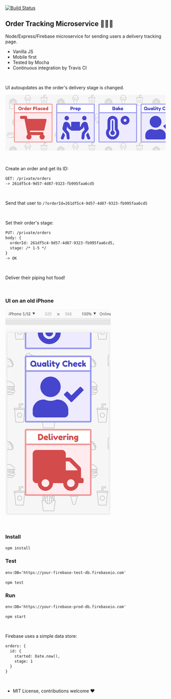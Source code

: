 [![Build Status](https://travis-ci.org/healeycodes/order-tracking-microservice.svg?branch=master)](https://travis-ci.org/healeycodes/order-tracking-microservice)

## Order Tracking Microservice :hamburger::fries::beer:

Node/Express/Firebase microservice for sending users a delivery tracking page.

- Vanilla JS
- Mobile first
- Tested by Mocha
- Continuous integration by Travis CI

<br>

UI autoupdates as the order's delivery stage is changed.

![Desktop](https://github.com/healeycodes/order-tracking-microservice/blob/master/preview.png)

<br>

Create an order and get its ID:
```
GET: /private/orders
-> 261df5c4-9d57-4d87-9323-fb995faa6cd5
```

<br>

Send that user to `/?orderId=261df5c4-9d57-4d87-9323-fb995faa6cd5`

<br>

Set their order's stage:
```
PUT: /private/orders
body: {
  orderId: 261df5c4-9d57-4d87-9323-fb995faa6cd5,
  stage: /* 1-5 */
}
-> OK
```

<br>

Deliver their piping hot food!

<br>

### UI on an old iPhone

![Mobile](https://github.com/healeycodes/order-tracking-microservice/blob/master/mobile.png)

<br>

### Install

`npm install`

### Test

`env:DB='https://your-firebase-test-db.firebaseio.com'`

`npm test`

### Run

`env:DB='https://your-firebase-prod-db.firebaseio.com'`

`npm start`

<br>

Firebase uses a simple data store:

```
orders: {
  id: {
    started: Date.now(),
    stage: 1 
  }
}
```

<br>

- MIT License, contributions welcome :heart:
